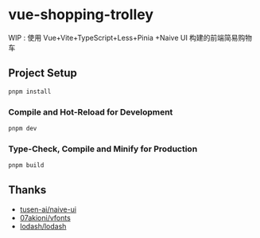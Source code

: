 # vue-shopping-trolley

WIP : 使用 Vue+Vite+TypeScript+Less+Pinia +Naive UI 构建的前端简易购物车

## Project Setup

```sh
pnpm install
```

### Compile and Hot-Reload for Development

```sh
pnpm dev
```

### Type-Check, Compile and Minify for Production

```sh
pnpm build
```

## Thanks

- [tusen-ai/naive-ui](https://github.com/tusen-ai/naive-ui)
- [07akioni/vfonts](https://github.com/07akioni/vfonts)
- [lodash/lodash](https://github.com/lodash/lodash)
